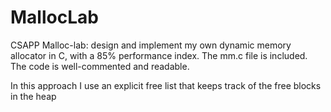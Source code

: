 # MallocLab
CSAPP Malloc-lab: design and implement my own dynamic memory allocator in C, with a 85% performance index. The mm.c file is included. The code is well-commented and readable.

In this approach I use an explicit free list that keeps track of the free blocks in the heap 
